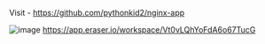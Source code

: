 Visit - https://github.com/pythonkid2/nginx-app

![image](https://github.com/user-attachments/assets/bb6e2d23-1f48-47d8-a68f-0cf5a2064ea6)
https://app.eraser.io/workspace/Vt0vLQhYoFdA6o67TucG
